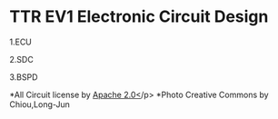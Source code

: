 # TTR EV1 Electronic Circuit Design
1.ECU</p>
2.SDC</p>
3.BSPD</p>
 </p>
*All Circuit license by <a href="https://github.com/Long-Jun/TTR_Electric_Vehicle_1/blob/master/LICENSE">Apache 2.0<</a>/p>
*Photo Creative Commons by Chiou,Long-Jun</p>
